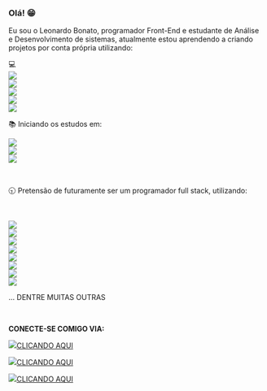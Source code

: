 ### Olá! 😁

Eu sou o Leonardo Bonato, programador Front-End e estudante de Análise e Desenvolvimento de sistemas, atualmente estou aprendendo a criando projetos por conta própria utilizando:

💻 <br />
<img src="https://img.shields.io/badge/HTML5-E34F26?style=for-the-badge&logo=html5&logoColor=white"/> <br />
<img src="https://img.shields.io/badge/CSS3-1572B6?style=for-the-badge&logo=css3&logoColor=white"/> <br />
<img src="https://img.shields.io/badge/Bootstrap-563D7C?style=for-the-badge&logo=bootstrap&logoColor=white"/> <br />
<img src="https://img.shields.io/badge/GitHub-100000?style=for-the-badge&logo=github&logoColor=white"/> <br />
<img src="https://img.shields.io/badge/GitLab-330F63?style=for-the-badge&logo=gitlab&logoColor=white"/> <br />

📚 Iniciando os estudos em:


<img src="https://img.shields.io/badge/JavaScript-F7DF1E?style=for-the-badge&logo=javascript&logoColor=black"/> <br />
<img src="https://img.shields.io/badge/React-20232A?style=for-the-badge&logo=react&logoColor=61DAFB"/> <br />
<img src="https://img.shields.io/badge/Node.js-43853D?style=for-the-badge&logo=node.js&logoColor=white"/> <br />

<br />

🕤 Pretensão de futuramente ser um programador full stack, utilizando:

<br />

<img src="https://img.shields.io/badge/Python-14354C?style=for-the-badge&logo=python&logoColor=white"/> <br />
<img src="https://img.shields.io/badge/TypeScript-007ACC?style=for-the-badge&logo=typescript&logoColor=white"/> <br />
<img src="https://img.shields.io/badge/Java-ED8B00?style=for-the-badge&logo=openjdk&logoColor=white"/> <br />
<img src="https://img.shields.io/badge/C%23-239120?style=for-the-badge&logo=c-sharp&logoColor=white"/> <br />
<img src="https://img.shields.io/badge/C%2B%2B-00599C?style=for-the-badge&logo=c%2B%2B&logoColor=white"/> <br /> 
<img src="https://img.shields.io/badge/PHP-777BB4?style=for-the-badge&logo=php&logoColor=white"/> <br />
<img src="https://img.shields.io/badge/MySQL-00000F?style=for-the-badge&logo=mysql&logoColor=white"/> <br />
<img src="https://img.shields.io/badge/.NET-5C2D91?style=for-the-badge&logo=.net&logoColor=white"/> <br />
 
 ... DENTRE MUITAS OUTRAS
 
 <br />
 
**CONECTE-SE COMIGO VIA:**

<img src="https://img.shields.io/badge/Instagram-E4405F?style=for-the-badge&logo=instagram&logoColor=white"/>[CLICANDO AQUI](https://www.instagram.com/leonardobonato_/)

<img src="https://img.shields.io/badge/LinkedIn-0077B5?style=for-the-badge&logo=linkedin&logoColor=white"/>[CLICANDO AQUI](https://www.linkedin.com/in/leonardo-bonato-09a272262/)

<img src="https://img.shields.io/badge/Gmail-D14836?style=for-the-badge&logo=gmail&logoColor=white"/>[CLICANDO AQUI]( mailto:leoleobonaato@gmail.com)

